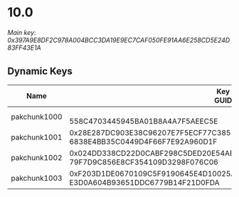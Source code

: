 # 10.0

###### *Main key: 0x397A9E8DF2C978A004BCC3DA19E9EC7CAF050FE91AA6E258CD5E24D83FF43E1A*

## Dynamic Keys

| Name         | Key<br/>GUID                                                                                            |
|--------------|---------------------------------------------------------------------------------------------------------|
| pakchunk1000 | <br/>558C4703445945BA01B8A4A7F5AEEC5E                                                                   |
| pakchunk1001 | 0x28E287DC903E38C96207E7F5ECF77C38512DA286826637A1CF70AF7EA6926ED5<br/>6838E4BB35C0449D4F66F7E92A960D1F |
| pakchunk1002 | 0x024DD338CD22D0CABF298C5DED20E54AE4BBA39E5449A7FEBAB2FA5AA9E66A56<br/>79F7D9C856E8CF354109D3298F076C06 |
| pakchunk1003 | 0xF203D1DE0670109C5F9190645E4D10025A6727BAB9997CD57340CDDE5CE92799<br/>E3D0A604B93651DDC6779B14F21D0FDA |
